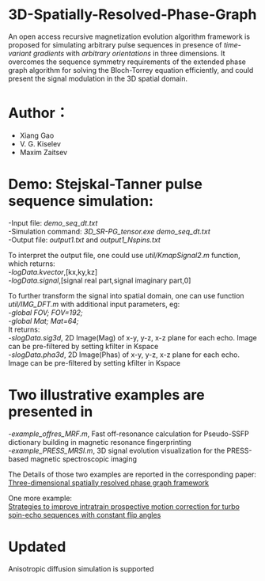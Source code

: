 # 3D-Spatially-Resolved-Phase-Graph 
An open access recursive magnetization evolution algorithm framework is proposed for simulating arbitrary pulse sequences in presence of *time-variant gradients* with *arbitrary orientations* in three dimensions. 
It overcomes the sequence symmetry requirements of the extended phase graph algorithm for solving the Bloch-Torrey equation efficiently, and could present the signal modulation in the 3D spatial domain. 

# Author： 
- Xiang Gao
- V. G. Kiselev 
- Maxim Zaitsev

# Demo: Stejskal-Tanner pulse sequence simulation:  
-Input file: *demo_seq_dt.txt*  
-Simulation command: *3D_SR-PG_tensor.exe demo_seq_dt.txt*  
-Output file: *output1.txt* and *output1_Nspins.txt*  

To interpret the output file, one could use *util/KmapSignal2.m* function, which returns:  
-*logData.kvector*,[kx,ky,kz]  
-*logData.signal*,[signal real part,signal imaginary part,0]   

To further transform the signal into spatial domain, one can use function *util/IMG_DFT.m* with additional input parameters, eg:  
-*global FOV; FOV=192;*  
-*global Mat; Mat=64;*  
It returns:  
-*slogData.sig3d*, 2D Image(Mag) of x-y, y-z, x-z plane for each echo. Image can be pre-filtered by setting kfilter in Kspace    
-*slogData.pha3d*, 2D Image(Phas) of x-y, y-z, x-z plane for each echo. Image can be pre-filtered by setting kfilter in Kspace    

# Two illustrative examples are presented in  
-*example_offres_MRF.m*, Fast off-resonance calculation for Pseudo-SSFP dictionary building in magnetic resonance fingerprinting  
-*example_PRESS_MRSI.m*, 3D signal evolution visualization for the PRESS-based magnetic spectroscopic imaging   

The Details of those two examples are reported in the corresponding paper:  
[Three-dimensional spatially resolved phase graph framework](https://onlinelibrary.wiley.com/doi/full/10.1002/mrm.28732) 

One more example:  
[Strategies to improve intratrain prospective motion correction for turbo spin-echo sequences with constant flip angles](https://onlinelibrary.wiley.com/doi/10.1002/mrm.28763) 

# Updated
Anisotropic diffusion simulation is supported
  
